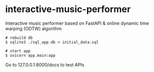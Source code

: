 # interactive-music-performer
Interactive music performer based on FastAPI & online dynamic time warping (ODTW) algorithm

```
# rebuild db
$ sqlite3 ./sql_app.db < initial_data.sql

# start app
$ uvicorn app.main:app
```

Go to 127.0.0.1:8000/docs to test APIs